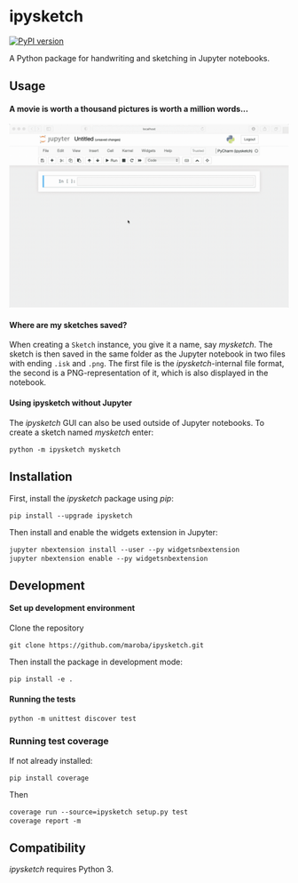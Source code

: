 # ipysketch

[![PyPI version](https://badge.fury.io/py/ipysketch.svg)](https://badge.fury.io/py/ipysketch)

A Python package for handwriting and sketching in Jupyter notebooks.

## Usage

#### A movie is worth a thousand pictures is worth a million words...

![Sketch Demo](res/demo.gif)

#### Where are my sketches saved?

When creating a `Sketch` instance, you give it a name, say *mysketch*. The sketch is then saved
in the same folder as the Jupyter notebook in two files with ending `.isk` and `.png`. The first file 
is the *ipysketch*-internal file format, the second is a PNG-representation of it, which is also 
displayed in the notebook. 

#### Using ipysketch without Jupyter

The *ipysketch* GUI can also be used outside of Jupyter notebooks. To create a sketch named
*mysketch* enter:

```
python -m ipysketch mysketch
```

## Installation

First, install the *ipysketch* package using *pip*:

```
pip install --upgrade ipysketch
```

Then install and enable the widgets extension in Jupyter:

```
jupyter nbextension install --user --py widgetsnbextension
jupyter nbextension enable --py widgetsnbextension
```

## Development

#### Set up development environment

Clone the repository

```
git clone https://github.com/maroba/ipysketch.git
```

Then install the package in development mode:

```
pip install -e .
```

#### Running the tests

```
python -m unittest discover test
```

### Running test coverage

If not already installed:

```
pip install coverage
```

Then 

```
coverage run --source=ipysketch setup.py test
coverage report -m
```

## Compatibility

*ipysketch* requires Python 3.

